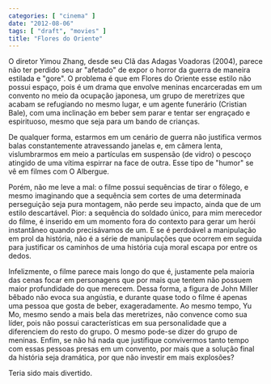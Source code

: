 ```yaml
---
categories: [ "cinema" ]
date: "2012-08-06"
tags: [ "draft", "movies" ]
title: "Flores do Oriente"
---
```

O diretor Yimou Zhang, desde seu Clã das Adagas Voadoras (2004), parece
não ter perdido seu ar "afetado" de expor o horror da guerra de maneira
estilada e "gore". O problema é que em Flores do Oriente esse estilo
não possui espaço, pois é um drama que envolve meninas encarceradas em
um convento no meio da ocupação japonesa, um grupo de meretrizes que
acabam se refugiando no mesmo lugar, e um agente funerário (Cristian
Bale), com uma inclinação em beber sem parar e tentar ser engraçado
e espirituoso, mesmo que seja para um bando de crianças.

De qualquer forma, estarmos em um cenário de guerra não justifica
vermos balas constantemente atravessando janelas e, em câmera lenta,
vislumbrarmos em meio a partículas em suspensão (de vidro) o pescoço
atingido de uma vítima espirrar na face de outra. Esse tipo de "humor"
se vê em filmes com O Albergue.

Porém, não me leve a mal: o filme possui sequências de tirar o fôlego,
e mesmo imaginando que a sequência sem cortes de uma determinada
perseguição seja pura montagem, não perde seu impacto, ainda que de
um estilo descartável. Pior: a sequência do soldado único, para mim
merecedor do filme, é inserido em um momento fora do contexto para gerar
um herói instantâneo quando precisávamos de um. E se é perdoável a
manipulação em prol da história, não é a série de manipulações
que ocorrem em seguida para justificar os caminhos de uma história cuja
moral escapa por entre os dedos.

Infelizmente, o filme parece mais longo do que é, justamente pela maioria
das cenas focar em personagens que por mais que tentem não possuem
maior profundidade do que merecem. Dessa forma, a figura de John Miller
bêbado não evoca sua angústia, e durante quase todo o filme é apenas
uma pessoa que gosta de beber, exageradamente. Ao mesmo tempo, Yu Mo,
mesmo sendo a mais bela das meretrizes, não convence como sua líder,
pois não possui características em sua personalidade que a diferenciem
do resto do grupo. O mesmo pode-se dizer do grupo de meninas. Enfim, se
não há nada que justifique convivermos tanto tempo com essas pessoas
presas em um convento, por mais que a solução final da história seja
dramática, por que não investir em mais explosões?

Teria sido mais divertido.

